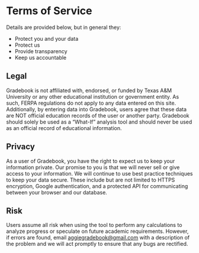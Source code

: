 # Terms of Service

Details are provided below, but in general they:
  - Protect you and your data
  - Protect us
  - Provide transparency
  - Keep us accountable

## Legal
Gradebook is not affiliated with, endorsed, or funded by Texas A&M University or any other educational institution or government entity. As such, FERPA regulations do not apply to any data entered on this site. Additionally, by entering data into Gradebook, users agree that these data are NOT official education records of the user or another party. Gradebook should solely be used as a “What-If” analysis tool and should never be used as an official record of educational information.

## Privacy

As a user of Gradebook, you have the right to expect us to keep your information private. Our promise to you is that we will never sell or give access to your information. We will continue to use best practice techniques to keep your data secure. These include but are not limited to HTTPS encryption, Google authentication, and a protected API for communicating between your browser and our database.

## Risk

Users assume all risk when using the tool to perform any calculations to analyze progress or speculate on future academic requirements. However, if errors are found, email <a href="mailto:aggiegradebook@gmail.com">aggiegradebook@gmail.com</a> with a description of the problem and we will act promptly to ensure that any bugs are rectified.